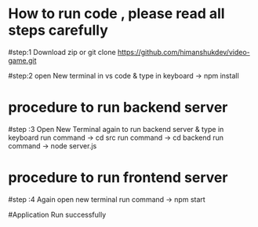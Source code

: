 # How to run code , please read all steps carefully

#step:1
Download zip or git clone https://github.com/himanshukdev/video-game.git

#step:2 open New terminal in vs code & type in keyboard
 -> npm install
 
# procedure to run backend server
#step :3 Open New Terminal again to run backend server & type in keyboard
 run command ->  cd src 
 run command ->  cd backend
 run command ->  node server.js   
 
 # procedure to run frontend server
 #step :4  Again open new terminal 
  run command  -> npm start
  
 #Application Run successfully
 
